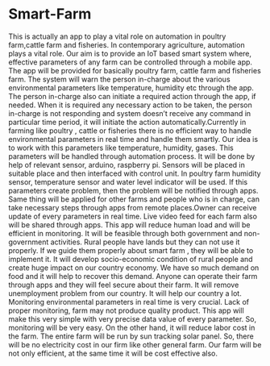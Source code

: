 # Smart-Farm
This  is actually  an app to play a vital role on automation in poultry farm,cattle farm and fisheries.
In contemporary agriculture, automation plays a vital role. Our aim is to provide an IoT based smart system where, effective parameters of any farm can be controlled through a mobile app. The app will be provided for basically poultry farm, cattle farm and fisheries farm. The system will warn the person  in-charge about the various environmental parameters like temperature, humidity etc through the app. The person in-charge also can initiate a required action through the app, if needed. When it is required any necessary action to be taken, the person in-charge is not responding and system doesn’t receive any command in particular time period, it will initiate the action automatically.Currently in farming like poultry , cattle or fisheries there is no efficient way to handle environmental parameters in real time and handle them smartly. Our idea is to work with this parameters like temperature, humidity, gases. This parameters will be handled through automation process. It will be done by help of relevant sensor, arduino, raspberry  pi. Sensors will be placed in suitable place and then  interfaced with control unit. In poultry farm humidity sensor, temperature sensor and water level indicator  will be used. If  this parameters create problem, then the problem will be notified through apps. Same thing will be applied for other farms and people who is in charge, can take necessary steps through apps from remote places.Owner can receive update of every parameters in real time. Live video feed for each farm also will be shared through apps. This app will reduce human load and will be efficient in monitoring. It will be feasible through both government and non-government activities. Rural people have  lands but they can not use it properly. If we guide them properly about smart farm , they will be able to implement it. It will develop socio-economic condition of rural people and create huge impact on our country economy. We have so much demand on food and it will help to recover this demand. Anyone can operate their farm through apps and they will feel secure about their farm. It will remove unemployment problem from our country. It will help our country  a lot. Monitoring environmental parameters in real time is very crucial. Lack of proper monitoring, farm may not produce quality product. This app will make this very simple with very precise data value of every parameter. So, monitoring will be very easy. On the other hand, it will reduce labor cost in the farm. The entire farm will be run by sun tracking solar panel. So, there will be no electricity cost in our firm like other general farm. Our farm will be not only efficient, at the same time it will be cost effective also.




